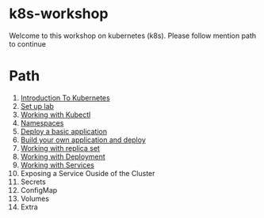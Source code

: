 # k8s-workshop

Welcome to this workshop on kubernetes (k8s). Please follow mention path to continue

# Path
1. [Introduction To Kubernetes](0-introduction-kubernetes.md)
2. [Set up lab ](01-about-safari-lab.md)
3. [Working with Kubectl](02-kubectl.md)
4. [Namespaces](03-namespace.md)
5. [Deploy a basic application](04-deploy-basic-pod.md)
6. [Build your own application and deploy](05-build-and-deploy-own-application.md)
7. [Working with replica set](06-ReplicaSet.md)
8. [Working with Deployment](07-Deployment.md)
6. [Working with Services](08-Service.md)
7. Exposing a Service Ouside of the Cluster
8. Secrets
9. ConfigMap
10. Volumes
11. Extra
